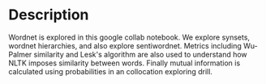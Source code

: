 # Description

Wordnet is explored in this google collab notebook. We explore synsets, wordnet hierarchies, and also
explore sentiwordnet. Metrics including Wu-Palmer similarity and Lesk's algorithm are also used to understand
how NLTK imposes similarity between words. Finally mutual information is calculated using probabilities in an 
collocation exploring drill.